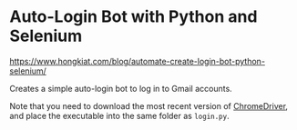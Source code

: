# Auto-Login Bot with Python and Selenium

https://www.hongkiat.com/blog/automate-create-login-bot-python-selenium/

Creates a simple auto-login bot to log in to Gmail accounts.

Note that you need to download the most recent version of [ChromeDriver](https://sites.google.com/a/chromium.org/chromedriver/), and place the executable into the same folder as `login.py`.
